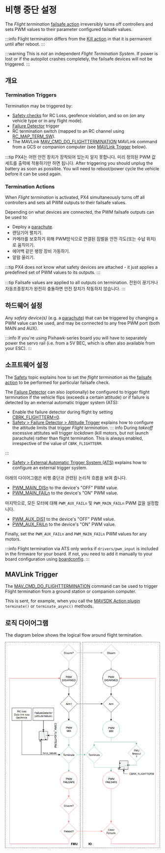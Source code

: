 # 비행 중단 설정

The _Flight termination_ [failsafe action](../config/safety.md#failsafe-actions) irreversibly turns off controllers and sets PWM values to their parameter configured failsafe values.

:::info
Flight termination differs from the [Kill action](../config/safety.html#kill-switch) in that it is permanent until after reboot.
:::

:::warning
This is _not_ an independent _Flight Termination System_.
If power is lost or if the autopilot crashes completely, the failsafe devices will not be triggered.
:::

## 개요

### Termination Triggers

Termination may be triggered by:

- [Safety checks](../config/safety.md) for RC Loss, geofence violation, and so on (on any vehicle type or in any flight mode).
- [Failure Detector](../config/safety.md#failure-detector) trigger
- RC termination switch (mapped to an RC channel using [RC_MAP_TERM_SW](../advanced_config/parameter_reference.md#RC_MAP_TERM_SW)).
- The MAVLink [MAV_CMD_DO_FLIGHTTERMINATION](https://mavlink.io/en/messages/common.html#MAV_CMD_DO_FLIGHTTERMINATION) MAVLink command from a GCS or companion computer (see [MAVLink Trigger](#mavlink-trigger) below).

:::tip
PX4는 어떤 안전 장치가 장착되어 있는지 알지 못합니다. 미리 정의된 PWM 값 세트를 출력에 적용하기만 하면 됩니다.
After triggering you should unplug the battery as soon as possible.
You will need to reboot/power cycle the vehicle before it can be used again.

### Termination Actions

When _Flight termination_ is activated, PX4 simultaneously turns off all controllers and sets all PWM outputs to their failsafe values.

Depending on what devices are connected, the PWM failsafe outputs can be used to:

- Deploy a [parachute](../peripherals/parachute.md).
- 랜딩기어 펼치기.
- 카메라를 보호하기 위해 PWM방식으로 연결된 짐벌을 안전 각도(또는 수납 위치) 로 움직이기.
- 에어백 같은 팽창 장비 가동하기.
- 알람 울리기.

:::tip
PX4 does not know what safety devices are attached - it just applies a predefined set of PWM values to its outputs.
:::

:::tip
Failsafe values are applied to all outputs on termination.
전원이 끊기거나 자동조종장치가 완전히 충돌하면 안전 장치가 작동하지 않습니다.
:::

## 하드웨어 설정

Any _safety device(s)_ (e.g. a [parachute](../peripherals/parachute.md)) that can be triggered by changing a PWM value can be used, and may be connected to any free PWM port (both MAIN and AUX).

:::info
If you're using Pixhawk-series board you will have to separately power the servo rail (i.e. from a 5V BEC, which is often also available from your ESC).
:::

## 소프트웨어 설정

The [Safety](../config/safety.md) topic explains how to set the _flight termination_ as the [failsafe action](../config/safety.md#failsafe-actions) to be performed for particular failsafe check.

The [Failure Detector](../config/safety.md#failure-detector) can also (optionally) be configured to trigger flight termination if the vehicle flips (exceeds a certain attitude) or if failure is detected by an external automatic trigger system (ATS):

- Enable the failure detector during flight by setting [CBRK_FLIGHTTERM=0](../advanced_config/parameter_reference.md#CBRK_FLIGHTTERM).
- [Safety > Failure Detector > Attitude Trigger](../config/safety.md#attitude-trigger) explains how to configure the attitude limits that trigger _Flight termination_.
  ::: info
  During _takeoff_ excessive attitutes will trigger _lockdown_ (kill motors, but not launch parachute) rather than flight termination.
  This is always enabled, irrespective of the value of `CBRK_FLIGHTTERM`.

:::
- [Safety > External Automatic Trigger System (ATS)](../config/safety.md#external-automatic-trigger-system-ats) explains how to configure an external trigger system.

아래의 다이어그램은 비행 중단과 관련된 논리적 흐름을 보여 줍니다.

- [PWM_MAIN_DISn](../advanced_config/parameter_reference.md#PWM_MAIN_DIS1) to the device's "OFF" PWM value.
- [PWM_MAIN_FAILn](../advanced_config/parameter_reference.md#PWM_MAIN_FAIL1) to the device's "ON" PWM value.

마지막으로, 모든 모터에 대해 <code>PWM_AUX_FAILn</code> 및 <code>PWM_MAIN_FAILn</code> PWM 값을 설정합니다.

- [PWM_AUX_DIS1](../advanced_config/parameter_reference.md#PWM_AUX_DIS1) to the device's "OFF" PWM value.
- [PWM_AUX_FAILn](../advanced_config/parameter_reference.md#PWM_AUX_FAIL1) to the device's "ON" PWM value.

Finally, set the `PWM_AUX_FAILn` and `PWM_MAIN_FAILn` PWM values for any motors.

:::info
Flight termination via ATS only works if `drivers/pwm_input` is included in the firmware for your board.
If not, you need to add it manually to your board configuration using [boardconfig](../hardware/porting_guide_config.md#px4-menuconfig-setup).
:::

## MAVLink Trigger

The [MAV_CMD_DO_FLIGHTTERMINATION](https://mavlink.io/en/messages/common.html#MAV_CMD_DO_FLIGHTTERMINATION) command can be used to trigger Flight termination from a ground station or companion computer.

This is sent, for example, when you call the [MAVSDK Action plugin](https://mavsdk.mavlink.io/main/en/cpp/api_reference/classmavsdk_1_1_action.html#classmavsdk_1_1_action_1a47536c4a4bc8367ccd30a92eb09781c5) `terminate()` or `terminate_async()` methods.

## 로직 다이어그램

The diagram below shows the logical flow around flight termination.

![Logic diagram](../../assets/config/flight_termination_logic_diagram.png)
